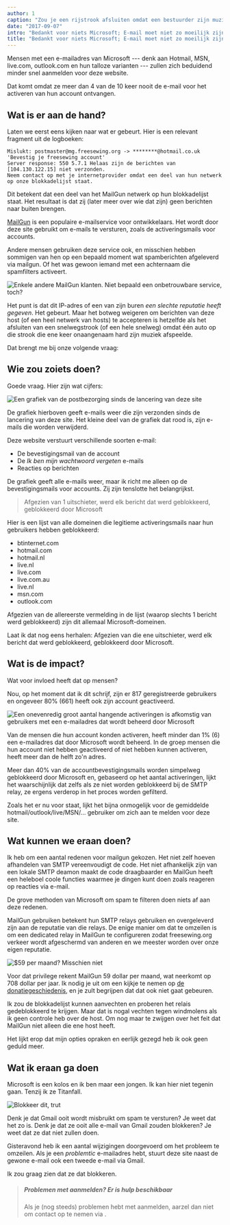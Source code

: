```yaml
---
author: 1
caption: "Zou je een rijstrook afsluiten omdat een bestuurder zijn muziek te hard afspeelt?"
date: "2017-09-07"
intro: "Bedankt voor niets Microsoft; E-mail moet niet zo moeilijk zijn"
title: "Bedankt voor niets Microsoft; E-mail moet niet zo moeilijk zijn"
---
```


Mensen met een e-mailadres van Microsoft --- denk aan Hotmail, MSN, live.com, outlook.com en hun talloze varianten --- zullen zich beduidend minder snel aanmelden voor deze website.

Dat komt omdat ze meer dan 4 van de 10 keer nooit de e-mail voor het activeren van hun account ontvangen.

## Wat is er aan de hand?

Laten we eerst eens kijken naar wat er gebeurt. Hier is een relevant fragment uit de logboeken:

````
Mislukt: postmaster@mg.freesewing.org -> ********@hotmail.co.uk 'Bevestig je freesewing account' 
Server response: 550 5.7.1 Helaas zijn de berichten van [104.130.122.15] niet verzonden. 
Neem contact op met je internetprovider omdat een deel van hun netwerk op onze blokkadelijst staat. 
````

Dit betekent dat een deel van het MailGun netwerk op hun blokkadelijst staat. Het resultaat is dat zij (later meer over wie dat zijn) geen berichten naar buiten brengen.

[MailGun](https://www.mailgun.com/) is een populaire e-mailservice voor ontwikkelaars. Het wordt door deze site gebruikt om e-mails te versturen, zoals de activeringsmails voor accounts.

Andere mensen gebruiken deze service ook, en misschien hebben sommigen van hen op een bepaald moment wat spamberichten afgeleverd via mailgun. Of het was gewoon iemand met een achternaam die spamfilters activeert.

![Enkele andere MailGun klanten. Niet bepaald een onbetrouwbare service, toch?](https://posts.freesewing.org/uploads/mailgun_19f315d4d6.png)

Het punt is dat dit IP-adres of een van zijn buren *een slechte reputatie heeft gegeven*. Het gebeurt. Maar het botweg weigeren om berichten van deze host (of een heel netwerk van hosts) te accepteren is hetzelfde als het afsluiten van een snelwegstrook (of een hele snelweg) omdat één auto op die strook die ene keer onaangenaam hard zijn muziek afspeelde.

Dat brengt me bij onze volgende vraag:

## Wie zou zoiets doen?

Goede vraag. Hier zijn wat cijfers:

![Een grafiek van de postbezorging sinds de lancering van deze site](https://posts.freesewing.org/uploads/emailgraph_d14d476efa.png)

De grafiek hierboven geeft e-mails weer die zijn verzonden sinds de lancering van deze site. Het kleine deel van de grafiek dat rood is, zijn e-mails die worden verwijderd.

Deze website verstuurt verschillende soorten e-mail:

 - De bevestigingsmail van de account
 - De *Ik ben mijn wachtwoord vergeten* e-mails
 - Reacties op berichten

De grafiek geeft alle e-mails weer, maar ik richt me alleen op de bevestigingsmails voor accounts. Zij zijn tenslotte het belangrijkst.

> Afgezien van 1 uitschieter, werd elk bericht dat werd geblokkeerd, geblokkeerd door Microsoft

Hier is een lijst van alle domeinen die legitieme activeringsmails naar hun gebruikers hebben geblokkeerd:

 - btinternet.com
 - hotmail.com
 - hotmail.nl
 - live.nl
 - live.com
 - live.com.au
 - live.nl
 - msn.com
 - outlook.com

Afgezien van de allereerste vermelding in de lijst (waarop slechts 1 bericht werd geblokkeerd) zijn dit allemaal Microsoft-domeinen.

Laat ik dat nog eens herhalen: Afgezien van die ene uitschieter, werd elk bericht dat werd geblokkeerd, geblokkeerd door Microsoft.

## Wat is de impact?

Wat voor invloed heeft dat op mensen?

Nou, op het moment dat ik dit schrijf, zijn er 817 geregistreerde gebruikers en ongeveer 80% (661) heeft ook zijn account geactiveerd.

![Een onevenredig groot aantal hangende activeringen is afkomstig van gebruikers met een e-mailadres dat wordt beheerd door Microsoft](https://posts.freesewing.org/uploads/activations_06987b6065.svg)

Van de mensen die hun account konden activeren, heeft minder dan 1% (6) een e-mailadres dat door Microsoft wordt beheerd. In de groep mensen die hun account niet hebben geactiveerd of niet hebben kunnen activeren, heeft meer dan de helft zo'n adres.

Meer dan 40% van de accountbevestigingsmails worden simpelweg geblokkeerd door Microsoft en, gebaseerd op het aantal activeringen, lijkt het waarschijnlijk dat zelfs als ze niet worden geblokkeerd bij de SMTP relay, ze ergens verderop in het proces worden gefilterd.

Zoals het er nu voor staat, lijkt het bijna onmogelijk voor de gemiddelde hotmail/outlook/live/MSN/... gebruiker om zich aan te melden voor deze site.

## Wat kunnen we eraan doen?

Ik heb om een aantal redenen voor mailgun gekozen. Het niet zelf hoeven afhandelen van SMTP vereenvoudigt de code. Het niet afhankelijk zijn van een lokale SMTP deamon maakt de code draagbaarder en MailGun heeft een heleboel coole functies waarmee je dingen kunt doen zoals reageren op reacties via e-mail.

De grove methoden van Microsoft om spam te filteren doen niets af aan deze redenen.

MailGun gebruiken betekent hun SMTP relays gebruiken en overgeleverd zijn aan de reputatie van die relays. De enige manier om dat te omzeilen is om een dedicated relay in MailGun te configureren zodat freesewing.org verkeer wordt afgeschermd van anderen en we meester worden over onze eigen reputatie.

![$59 per maand? Misschien niet](https://posts.freesewing.org/uploads/pricing_52f0e817cb.png)

Voor dat privilege rekent MailGun 59 dollar per maand, wat neerkomt op 708 dollar per jaar. Ik nodig je uit om een kijkje te nemen op [de donatiegeschiedenis](/about/pledge#donations-history), en je zult begrijpen dat dat ook niet gaat gebeuren.

Ik zou de blokkadelijst kunnen aanvechten en proberen het relais gedeblokkeerd te krijgen. Maar dat is nogal vechten tegen windmolens als ik geen controle heb over de host. Om nog maar te zwijgen over het feit dat MailGun niet alleen die ene host heeft.

Het lijkt erop dat mijn opties opraken en eerlijk gezegd heb ik ook geen geduld meer.

## Wat ik eraan ga doen

Microsoft is een kolos en ik ben maar een jongen. Ik kan hier niet tegenin gaan. Tenzij ik ze Titanfall.

![Blokkeer dit, trut](https://posts.freesewing.org/uploads/titanfall_cb5a210468.gif)

Denk je dat Gmail ooit wordt misbruikt om spam te versturen? Je weet dat het zo is. Denk je dat ze ooit alle e-mail van Gmail zouden blokkeren? Je weet dat ze dat niet zullen doen.

Gisteravond heb ik een aantal wijzigingen doorgevoerd om het probleem te omzeilen. Als je een *problemtic* e-mailadres hebt, stuurt deze site naast de gewone e-mail ook een tweede e-mail via Gmail.

Ik zou graag zien dat ze dat blokkeren.

> ##### Problemen met aanmelden? Er is hulp beschikbaar
> 
> Als je (nog steeds) problemen hebt met aanmelden, aarzel dan niet om contact op te nemen via [](/contact).

